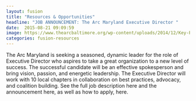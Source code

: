 ```yaml
---
layout: fusion
title: "Resources & Opportunities"
headline: "JOB ANNOUNCEMENT: The Arc Maryland Executive Director "
date:  2015-08-21 09:09:59
image: https://www.thearcbaltimore.org/wp-content/uploads/2014/12/Key-Partners_The-Arc-MD-300x195.png
categories: fusion-resources
---
```

The Arc Maryland is seeking a seasoned, dynamic leader for the role of Executive Director who aspires to take a great organization to a new level of success. The successful candidate will be an effective spokesperson and bring vision, passion, and energetic leadership. The Executive Director will work with 10 local chapters in collaboration on best practices, advocacy, and coalition building. See the full job description here and the announcement here, as well as how to apply, here.